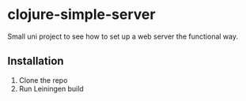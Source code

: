# clojure-simple-server

Small uni project to see how to set up a web server the functional way.

## Installation

1. Clone the repo
2. Run Leiningen build
